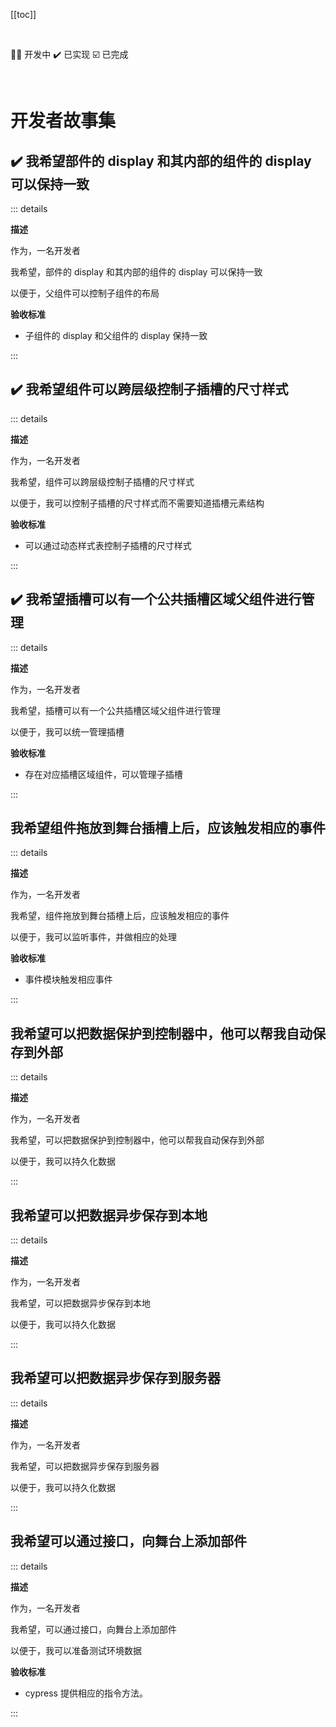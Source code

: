 [[toc]]

<br />

👨‍💻 开发中
✔️ 已实现
☑️ 已完成

<br />

# 开发者故事集

## ✔️ 我希望部件的 display 和其内部的组件的 display 可以保持一致

::: details

**描述**

作为，一名开发者

我希望，部件的 display 和其内部的组件的 display 可以保持一致

以便于，父组件可以控制子组件的布局

**验收标准**

- 子组件的 display 和父组件的 display 保持一致

:::

## ✔️ 我希望组件可以跨层级控制子插槽的尺寸样式

::: details

**描述**

作为，一名开发者

我希望，组件可以跨层级控制子插槽的尺寸样式

以便于，我可以控制子插槽的尺寸样式而不需要知道插槽元素结构

**验收标准**

- 可以通过动态样式表控制子插槽的尺寸样式

:::

## ✔️ 我希望插槽可以有一个公共插槽区域父组件进行管理

::: details

**描述**

作为，一名开发者

我希望，插槽可以有一个公共插槽区域父组件进行管理

以便于，我可以统一管理插槽

**验收标准**

- 存在对应插槽区域组件，可以管理子插槽

:::

## 我希望组件拖放到舞台插槽上后，应该触发相应的事件

::: details

**描述**

作为，一名开发者

我希望，组件拖放到舞台插槽上后，应该触发相应的事件

以便于，我可以监听事件，并做相应的处理

**验收标准**

- 事件模块触发相应事件

:::

## 我希望可以把数据保护到控制器中，他可以帮我自动保存到外部

::: details

**描述**

作为，一名开发者

我希望，可以把数据保护到控制器中，他可以帮我自动保存到外部

以便于，我可以持久化数据

:::

## 我希望可以把数据异步保存到本地

::: details

**描述**

作为，一名开发者

我希望，可以把数据异步保存到本地

以便于，我可以持久化数据

:::

## 我希望可以把数据异步保存到服务器

::: details

**描述**

作为，一名开发者

我希望，可以把数据异步保存到服务器

以便于，我可以持久化数据

:::

## 我希望可以通过接口，向舞台上添加部件

::: details

**描述**

作为，一名开发者

我希望，可以通过接口，向舞台上添加部件

以便于，我可以准备测试环境数据

**验收标准**

- cypress 提供相应的指令方法。

:::
